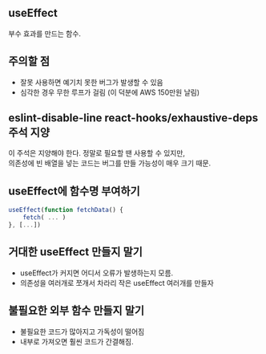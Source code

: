 ## useEffect

부수 효과를 만드는 함수.

## 주의할 점

- 잘못 사용하면 예기치 못한 버그가 발생할 수 있음
- 심각한 경우 무한 루프가 걸림 (이 덕분에 AWS 150만원 날림)

## eslint-disable-line react-hooks/exhaustive-deps 주석 지양

이 주석은 지양해야 한다. 정말로 필요할 땐 사용할 수 있지만,  
의존성에 빈 배열을 넣는 코드는 버그를 만들 가능성이 매우 크기 때문.

## useEffect에 함수명 부여하기

```jsx
useEffect(function fetchData() {
    fetch( ... )
}, [...])
```

## 거대한 useEffect 만들지 말기

- useEffect가 커지면 어디서 오류가 발생하는지 모름.
- 의존성을 여러개로 쪼개서 차라리 작은 useEffect 여러개를 만들자

## 불필요한 외부 함수 만들지 말기

- 불필요한 코드가 많아지고 가독성이 떨어짐
- 내부로 가져오면 훨씬 코드가 간결해짐.
